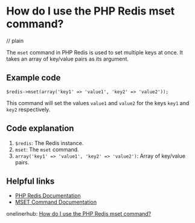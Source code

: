 # How do I use the PHP Redis mset command?
// plain

The `mset` command in PHP Redis is used to set multiple keys at once. It takes an array of key/value pairs as its argument.

## Example code

```
$redis->mset(array('key1' => 'value1', 'key2' => 'value2'));
```

This command will set the values `value1` and `value2` for the keys `key1` and `key2` respectively.

## Code explanation

1. `$redis`: The Redis instance.
2. `mset`: The `mset` command.
3. `array('key1' => 'value1', 'key2' => 'value2')`: Array of key/value pairs.

## Helpful links
- [PHP Redis Documentation](https://redis.io/clients/php)
- [MSET Command Documentation](https://redis.io/commands/mset)

onelinerhub: [How do I use the PHP Redis mset command?](https://onelinerhub.com/predis/how-do-i-use-the-php-redis-mset-command)